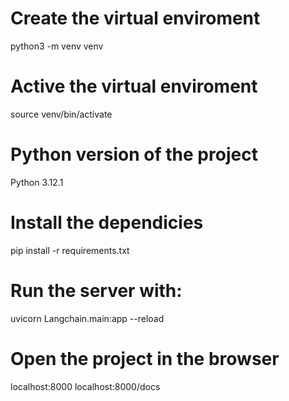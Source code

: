 # Create the virtual enviroment
python3 -m venv venv

# Active the virtual enviroment
source venv/bin/activate

# Python version of the project
Python 3.12.1

# Install the dependicies
pip install -r requirements.txt


# Run the server with: 
uvicorn Langchain.main:app --reload


# Open the project in the browser
localhost:8000
localhost:8000/docs